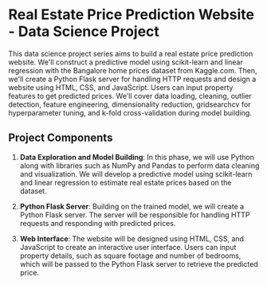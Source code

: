 # Real Estate Price Prediction Website - Data Science Project

This data science project series aims to build a real estate price prediction website. We'll construct a predictive model using scikit-learn and linear regression with the Bangalore home prices dataset from Kaggle.com. Then, we'll create a Python Flask server for handling HTTP requests and design a website using HTML, CSS, and JavaScript. Users can input property features to get predicted prices. We'll cover data loading, cleaning, outlier detection, feature engineering, dimensionality reduction, gridsearchcv for hyperparameter tuning, and k-fold cross-validation during model building.

## Project Components

1. **Data Exploration and Model Building**: In this phase, we will use Python along with libraries such as NumPy and Pandas to perform data cleaning and visualization. We will develop a predictive model using scikit-learn and linear regression to estimate real estate prices based on the dataset.

2. **Python Flask Server**: Building on the trained model, we will create a Python Flask server. The server will be responsible for handling HTTP requests and responding with predicted prices.

3. **Web Interface**: The website will be designed using HTML, CSS, and JavaScript to create an interactive user interface. Users can input property details, such as square footage and number of bedrooms, which will be passed to the Python Flask server to retrieve the predicted price.
